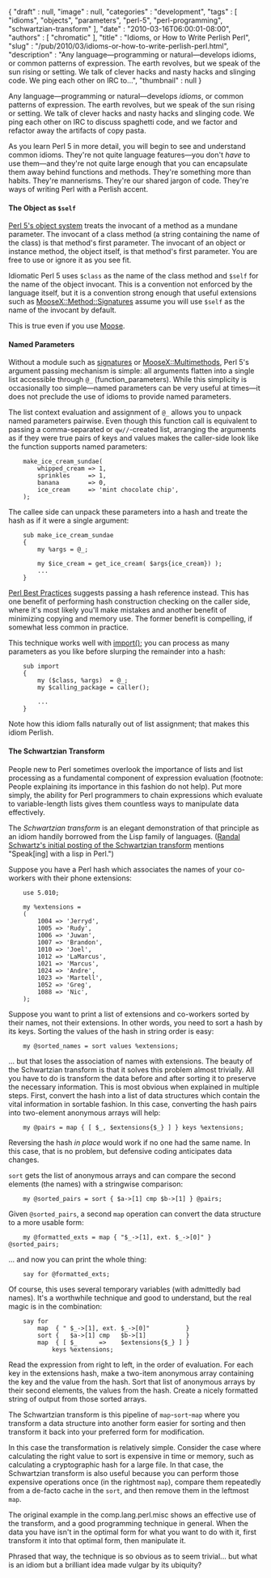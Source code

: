 {
   "draft" : null,
   "image" : null,
   "categories" : "development",
   "tags" : [
      "idioms",
      "objects",
      "parameters",
      "perl-5",
      "perl-programming",
      "schwartzian-transform"
   ],
   "date" : "2010-03-16T06:00:01-08:00",
   "authors" : [
      "chromatic"
   ],
   "title" : "Idioms, or How to Write Perlish Perl",
   "slug" : "/pub/2010/03/idioms-or-how-to-write-perlish-perl.html",
   "description" : "Any language&mdash;programming or natural&mdash;develops idioms, or common patterns of expression. The earth revolves, but we speak of the sun rising or setting. We talk of clever hacks and nasty hacks and slinging code. We ping each other on IRC to...",
   "thumbnail" : null
}





Any language—programming or natural—develops *idioms*, or common
patterns of expression. The earth revolves, but we speak of the sun
rising or setting. We talk of clever hacks and nasty hacks and slinging
code. We ping each other on IRC to discuss spaghetti code, and we factor
and refactor away the artifacts of copy pasta.

As you learn Perl 5 in more detail, you will begin to see and understand
common idioms. They're not quite language features—you don't *have* to
use them—and they're not quite large enough that you can encapsulate
them away behind functions and methods. They're something more than
habits. They're mannerisms. They're our shared jargon of code. They're
ways of writing Perl with a Perlish accent.

#### **The Object as `$self`**

[Perl 5's object
system](http://learnperl.scratchcomputing.com/tutorials/objects/) treats
the invocant of a method as a mundane parameter. The invocant of a class
method (a string containing the name of the class) is that method's
first parameter. The invocant of an object or instance method, the
object itself, is that method's first parameter. You are free to use or
ignore it as you see fit.

Idiomatic Perl 5 uses `$class` as the name of the class method and
`$self` for the name of the object invocant. This is a convention not
enforced by the language itself, but it is a convention strong enough
that useful extensions such as
[MooseX::Method::Signatures](http://search.cpan.org/perldoc?MooseX::Method::Signatures)
assume you will use `$self` as the name of the invocant by default.

This is true even if you use [Moose](http://moose.perl.org/).

#### **Named Parameters**

Without a module such as
[signatures](http://search.cpan.org/perldoc?signatures) or
[MooseX::Multimethods](http://search.cpan.org/perldoc?MooseX::Multimethods),
Perl 5's argument passing mechanism is simple: all arguments flatten
into a single list accessible through `@_` (function\_parameters). While
this simplicity is occasionally too simple—named parameters can be very
useful at times—it does not preclude the use of idioms to provide named
parameters.

The list context evaluation and assignment of `@_` allows you to unpack
named parameters pairwise. Even though this function call is equivalent
to passing a comma-separated or `qw//`-created list, arranging the
arguments as if they were true pairs of keys and values makes the
caller-side look like the function supports named parameters:

<div class="programlisting">

        make_ice_cream_sundae(
            whipped_cream => 1,
            sprinkles     => 1,
            banana        => 0,
            ice_cream     => 'mint chocolate chip',
        );

</div>

The callee side can unpack these parameters into a hash and treate the
hash as if it were a single argument:

<div class="programlisting">

        sub make_ice_cream_sundae
        {
            my %args = @_;

            my $ice_cream = get_ice_cream( $args{ice_cream}) );
            ...
        }

</div>

<div class="sidebar">

[Perl Best Practices](http://books.google.com/books?id=yMMRnPQ7CSMC)
suggests passing a hash reference instead. This has one benefit of
performing hash construction checking on the caller side, where it's
most likely you'll make mistakes and another benefit of minimizing
copying and memory use. The former benefit is compelling, if somewhat
less common in practice.

</div>

This technique works well with
[import()](http://perldoc.perl.org/functions/import.html); you can
process as many parameters as you like before slurping the remainder
into a hash:

<div class="programlisting">

        sub import
        {
            my ($class, %args)  = @_;
            my $calling_package = caller();

            ...
        }

</div>

Note how this idiom falls naturally out of list assignment; that makes
this idiom Perlish.

#### **The Schwartzian Transform**

People new to Perl sometimes overlook the importance of lists and list
processing as a fundamental component of expression evaluation
(footnote: People explaining its importance in this fashion do not
help). Put more simply, the ability for Perl programmers to chain
expressions which evaluate to variable-length lists gives them countless
ways to manipulate data effectively.

The *Schwartzian transform* is an elegant demonstration of that
principle as an idiom handily borrowed from the Lisp family of
languages. ([Randal Schwartz's initial posting of the Schwartzian
transform](http://groups.google.com/group/comp.unix.shell/browse_frm/thread/31da%0A970cebb30c6d?hl=en&pli=1)
mentions "Speak\[ing\] with a lisp in Perl.")

Suppose you have a Perl hash which associates the names of your
co-workers with their phone extensions:

<div class="programlisting">

        use 5.010;

        my %extensions =
        (
            1004 => 'Jerryd',
            1005 => 'Rudy',
            1006 => 'Juwan',
            1007 => 'Brandon',
            1010 => 'Joel',
            1012 => 'LaMarcus',
            1021 => 'Marcus',
            1024 => 'Andre',
            1023 => 'Martell',
            1052 => 'Greg',
            1088 => 'Nic',
        );

</div>

Suppose you want to print a list of extensions and co-workers sorted by
their names, not their extensions. In other words, you need to sort a
hash by its keys. Sorting the values of the hash in string order is
easy:

<div class="programlisting">

        my @sorted_names = sort values %extensions;

</div>

... but that loses the association of names with extensions. The beauty
of the Schwartzian transform is that it solves this problem almost
trivially. All you have to do is transform the data before and after
sorting it to preserve the necessary information. This is most obvious
when explained in multiple steps. First, convert the hash into a list of
data structures which contain the vital information in sortable fashion.
In this case, converting the hash pairs into two-element anonymous
arrays will help:

<div class="programlisting">

        my @pairs = map { [ $_, $extensions{$_} ] } keys %extensions;

</div>

<div class="sidebar">

Reversing the hash *in place* would work if no one had the same name. In
this case, that is no problem, but defensive coding anticipates data
changes.

</div>

`sort` gets the list of anonymous arrays and can compare the second
elements (the names) with a stringwise comparison:

<div class="programlisting">

        my @sorted_pairs = sort { $a->[1] cmp $b->[1] } @pairs;

</div>

Given `@sorted_pairs`, a second `map` operation can convert the data
structure to a more usable form:

<div class="programlisting">

        my @formatted_exts = map { "$_->[1], ext. $_->[0]" } @sorted_pairs;

</div>

... and now you can print the whole thing:

<div class="programlisting">

        say for @formatted_exts;

</div>

Of course, this uses several temporary variables (with admittedly bad
names). It's a worthwhile technique and good to understand, but the real
magic is in the combination:

<div class="programlisting">

        say for
            map  { " $_->[1], ext. $_->[0]"          }
            sort {   $a->[1] cmp   $b->[1]           }
            map  { [ $_      =>    $extensions{$_} ] }
                keys %extensions;

</div>

Read the expression from right to left, in the order of evaluation. For
each key in the extensions hash, make a two-item anonymous array
containing the key and the value from the hash. Sort that list of
anonymous arrays by their second elements, the values from the hash.
Create a nicely formatted string of output from those sorted arrays.

The Schwartzian transform is this pipeline of `map`-`sort`-`map` where
you transform a data structure into another form easier for sorting and
then transform it back into your preferred form for modification.

In this case the transformation is relatively simple. Consider the case
where calculating the right value to sort is expensive in time or
memory, such as calculating a cryptographic hash for a large file. In
that case, the Schwartzian transform is also useful because you can
perform those expensive operations once (in the rightmost `map`),
compare them repeatedly from a de-facto cache in the `sort`, and then
remove them in the leftmost `map`.

The original example in the comp.lang.perl.misc shows an effective use
of the transform, and a good programming technique in general. When the
data you have isn't in the optimal form for what you want to do with it,
first transform it into that optimal form, then manipulate it.

Phrased that way, the technique is so obvious as to seem trivial... but
what is an idiom but a brilliant idea made vulgar by its ubiquity?


